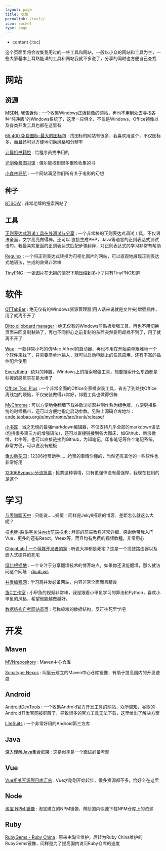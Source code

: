 ```yaml
---
layout: page
title: 收藏
permalink: /tools/
icon: rocket
type: page
---
```


* content
{:toc}

这个页面里将会收集我用过的一些工具和网站，一般以小众的网站和工具为主，一些大家基本上耳熟能详的工具和网站我就不多说了，分享的同时也方便自己查找

# 网站

## 资源
[MSDN, 我告诉你](https://msdn.itellyou.cn/)
: 一个收集Windows正版镜像的网站，再也不用到处去寻找各种“纯净版”的Windows系统了，这里一应俱全，不仅是Windows，Office镜像以及各类开发工具也都在这里有

[65,400 免费图标-最大的图标包](https://icons8.cn/)
: 找图标的网站有很多，我喜欢用这个，不仅图标多，而且还可以方便地切换风格和分辨率

[计算机书籍控](http://bestcbooks.com/)
: 给程序员找书用的

[光剑免费图书馆](https://universsky.github.io/)
: 偶尔能找到很多很难收集的书

[小森林导航](http://hao.xsldh.com/)
: 一个网站满足你们所有关于电影的幻想

## 种子
[BTSOW](https://btso.pw/)
: 非常老牌的搜索网站了

## 工具
[正则表达式测试工具在线调试与分享](http://regex.zjmainstay.cn/)
: 一个非常棒的正则表达式调试工具，不仅语法全面，文字高亮做得棒，还可以 直接生成PHP，Java等语言的正则表达式测试语句。我最喜欢里面的正则表达式匹配步骤翻译，对正则表达式的学习非常有帮助

[Regulex](https://jex.im/regulex/)
: 一个将正则表达式转换为可视化图片的网站，可以直观地展现正则表达式地语法，生成的效果非常棒

[TinyPNG](https://tinypng.com/)
: 一张图片在无损的情况下能压缩到多小？只有TinyPNG知道

# 软件
[QTTabBar](http://qttabbar.wikidot.com/)
: 绝无仅有的Windows资源管理器(用人话来说就是文件夹)增强插件，用了就离不开了

[Ditto clipboard manager](http://ditto-cp.sourceforge.net/)
: 绝无仅有的Windows剪贴板增强工具，再也不用切换页面来回复制黏贴了，再也不同担心之前复制的东西突然要用却找不到了，用了就离不开了

[Wox](http://www.wox.one/)
: 一款非常小巧的仿Mac Alfred的启动器，再也不用在开始菜单艰难地一个个软件来找了，只需要简单地输入，就可以启动电脑上的任意应用，还有丰富的插件配合使用

[Everything](https://www.voidtools.com/)
: 绝对的神器，Windows上的搜索增强工具，想要搜索什么东西都是秒搜的感觉实在是太棒了

[Office Tool Plus](https://otp.landian.la/index.html)
: 一个非常全面的Office全家桶安装工具，省去了到处找Office离线包的烦恼，不仅安装做得非常好，卸载工具也做得很棒

[MyChrome](https://bbs.kafan.cn/thread-1725205-1-1.html)
: 可以方便地免翻墙下载谷歌浏览器并制作称为绿色版，方便更换系统的时候携带，还可以方便地指定启动参数。另贴上源码仓库地址：[code.taobao.org/p/mychrome/src/trunk/release/](http://code.taobao.org/p/mychrome/src/trunk/release/)

[小书匠](http://soft.xiaoshujiang.com/)
: 当之无愧的最强markdown编辑器，不仅支持几乎全部的markdown语法(包括很多第三方的增强语法)，还可以直接链接到各大图床，如Github，新浪微博，七牛等，也可以直接链接到Github，为知笔记，印象笔记等各个笔记系统，非常方便，可以说没有短板

[鱼の后花园](http://www.fishlee.net/)
: 12306抢票助手……抢票的事情你懂的，当然还有其他的一些软件也非常好用

[12306Bypass-分流抢票](http://www.12306bypass.com/index.html)
: 抢票这种事情，只有更强悍没有最强悍，我现在在用的是这个

# 学习

[与羡辙聊天中](http://zhangwenli.com/)
: 只能说……妈蛋！同样是Jekyll搭建的博客，差距怎么就这么大呢？

[技术胖-胜洪宇关注web前端技术](http://jspang.com/)
: 胖哥的前端教程非常详细，感谢他带我入门Vue，更多的还有React，Weex等，而且均有免费的视频教程，非常用心

[ChionLab | 一个萌豚开发者的窝](https://blog.chionlab.moe/)
: 听说大神都是死宅？这是一个捣鼓路由器以及嵌入式硬件的死宅

[逗比根据地](https://doub.io/)
: 一个专注于分享翻墙技术的博客站点，如果你还没能翻墙，那么就访问这个网址：[doub.ws](https://doub.ws/)

[并发编程网](http://ifeve.com/)
: 学习高并发必备网站，内容非常全面而且精良

[鱼C工作室](http://www.fishc.com/)
: 小甲鱼的视频非常棒，我是跟着小甲鱼学习的算法和Python，喜欢小甲鱼的风格，希望他能越做越好。

[数据结构自考网站首页](http://student.zjzk.cn/course_ware/data_structure/web/main.htm)
: 号称极难的数据结构，反正往死里学吧

# 开发

## Maven
[MVNrepository](https://mvnrepository.com/)
: Maven中心仓库

[Sonatype Nexus](http://maven.aliyun.com/nexus/)
: 阿里云建立的Maven中心仓库镜像，有助于提高国内的开发速度

## Android

[AndroidDevTools](http://www.androiddevtools.cn/)
: 一个收集Android官方开发工具的网站，众所周知，谷歌的Android开发官网被屏蔽了，导致很多的官方工具无法下载，这里给出了解决方案

[LiteSuits](https://litesuits.com/)
: 一个非常好用的Android第三方库

## Java
[深入理解Java集合框架](https://github.com/CarpenterLee/JCFInternals)
: 这是似乎是一个面试必备考题

## Vue
[Vue相关开源项目库汇总](https://github.com/opendigg/awesome-github-vue)
: Vue才刚刚开始起步，很多资源都不多，恰好全在这里

## Node
[淘宝 NPM 镜像](https://npm.taobao.org/)
: 淘宝建立的NPM镜像，帮助国内快速下载NPM仓库上的资源

## Ruby
[RubyGems - Ruby China](http://gems.ruby-china.org/)
: 原来由淘宝维护，后转为Ruby China维护的RubyGems镜像，同样是为了提高国内访问Ruby仓库的速度
